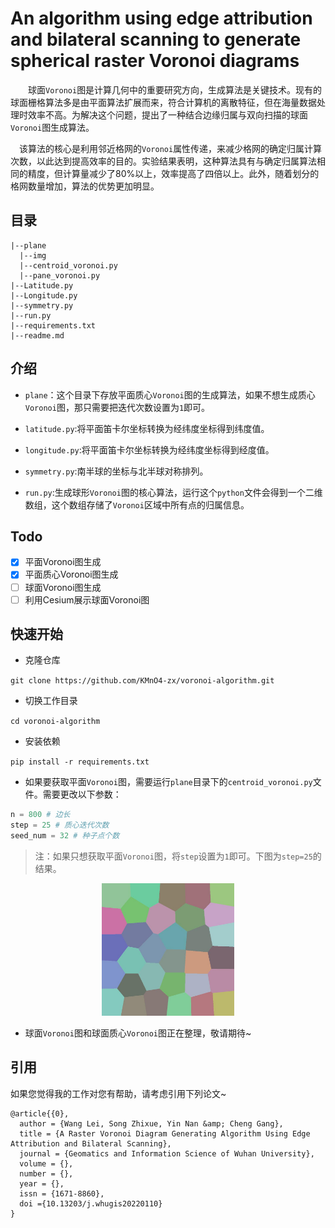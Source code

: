 # An algorithm using edge attribution and bilateral scanning to generate spherical raster Voronoi diagrams

&emsp;&emsp;球面`Voronoi`图是计算几何中的重要研究方向，生成算法是关键技术。现有的球面栅格算法多是由平面算法扩展而来，符合计算机的离散特征，但在海量数据处理时效率不高。为解决这个问题，提出了一种结合边缘归属与双向扫描的球面`Voronoi`图生成算法。

&emsp;该算法的核心是利用邻近格网的`Voronoi`属性传递，来减少格网的确定归属计算次数，以此达到提高效率的目的。实验结果表明，这种算法具有与确定归属算法相同的精度，但计算量减少了80%以上，效率提高了四倍以上。此外，随着划分的格网数量增加，算法的优势更加明显。

## 目录

```
|--plane
  |--img
  |--centroid_voronoi.py
  |--pane_voronoi.py
|--Latitude.py
|--Longitude.py
|--symmetry.py
|--run.py
|--requirements.txt
|--readme.md
```

## 介绍

- `plane`：这个目录下存放平面质心`Voronoi`图的生成算法，如果不想生成质心`Voronoi`图，那只需要把迭代次数设置为`1`即可。


- `latitude.py`:将平面笛卡尔坐标转换为经纬度坐标得到纬度值。
- `longitude.py`:将平面笛卡尔坐标转换为经纬度坐标得到经度值。
- `symmetry.py`:南半球的坐标与北半球对称排列。
- `run.py`:生成球形`Voronoi`图的核心算法，运行这个`python`文件会得到一个二维数组，这个数组存储了`Voronoi`区域中所有点的归属信息。

## Todo

- [x] 平面Voronoi图生成
- [x] 平面质心Voronoi图生成
- [ ] 球面Voronoi图生成
- [ ] 利用Cesium展示球面Voronoi图

## 快速开始

- 克隆仓库

`git clone https://github.com/KMnO4-zx/voronoi-algorithm.git`

- 切换工作目录

`cd voronoi-algorithm`

- 安装依赖

`pip install -r requirements.txt`

- 如果要获取平面`Voronoi`图，需要运行`plane`目录下的`centroid_voronoi.py`文件。需要更改以下参数：

```python
n = 800 # 边长
step = 25 # 质心迭代次数
seed_num = 32 # 种子点个数
```

> 注：如果只想获取平面`Voronoi`图，将`step`设置为`1`即可。下图为`step=25`的结果。

<div style="text-align:center;">
  <img src="image/image-20230922221307418.png" alt="image-20230922221307418" style="width:42%;" />
</div>


+ 球面`Voronoi`图和球面质心`Voronoi`图正在整理，敬请期待~

## 引用

如果您觉得我的工作对您有帮助，请考虑引用下列论文~

```
@article{{0},
  author = {Wang Lei, Song Zhixue, Yin Nan &amp; Cheng Gang},
  title = {A Raster Voronoi Diagram Generating Algorithm Using Edge Attribution and Bilateral Scanning},
  journal = {Geomatics and Information Science of Wuhan University},
  volume = {},
  number = {},
  year = {},
  issn = {1671-8860},
  doi ={10.13203/j.whugis20220110}
}
```

